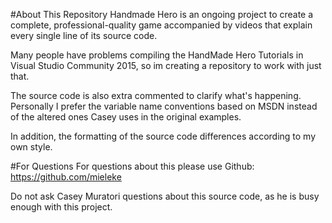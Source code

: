 #About This Repository
Handmade Hero is an ongoing project to create a complete, professional-quality game accompanied by videos that explain every single line of its source code.

Many people have problems compiling the HandMade Hero Tutorials in Visual Studio Community 2015, so im creating a repository to work with just that. 
						
The source code is also extra commented to clarify what's happening. Personally I prefer the variable name conventions based on MSDN instead of the altered ones Casey uses in the original examples.

In addition, the formatting of the source code differences according to my own style.

#For Questions
For questions about this please use Github:
https://github.com/mieleke

Do not ask Casey Muratori questions about this source code, as he is busy enough with this project.
